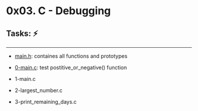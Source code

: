 # 0x03. C - Debugging

## Tasks: :zap:
---
* [main.h](./main.h): containes all functions and prototypes

* [0-main.c](./0-main.c): test postitive_or_negative() function

* 1-main.c

* 2-largest_number.c

* 3-print_remaining_days.c
